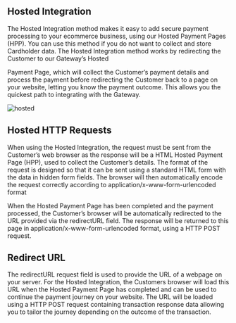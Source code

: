 ## Hosted Integration
The Hosted Integration method makes it easy to add secure payment processing to your ecommerce business, using our Hosted Payment Pages (HPP). You can use this method if you do
not want to collect and store Cardholder data.
The Hosted Integration method works by redirecting the Customer to our Gateway’s Hosted

Payment Page, which will collect the Customer’s payment details and process the payment before
redirecting the Customer back to a page on your website, letting you know the payment outcome.
This allows you the quickest path to integrating with the Gateway.

![hosted](https://github.com/Pixxles/PixxlesGatewayIntegrationGuide/assets/72015387/21159ee6-fe06-4fe3-9e38-d0427c3b0cbe)


## Hosted HTTP Requests
When using the Hosted Integration, the request must be sent from the Customer’s web browser as
the response will be a HTML Hosted Payment Page (HPP), used to collect the Customer’s details.
The format of the request is designed so that it can be sent using a standard HTML form with the
data in hidden form fields. The browser will then automatically encode the request correctly
according to application/x-www-form-urlencoded format

When the Hosted Payment Page has been completed and the payment processed, the
Customer’s browser will be automatically redirected to the URL provided via the redirectURL
field. The response will be returned to this page in application/x-www-form-urlencoded
format, using a HTTP POST request.


## Redirect URL
The redirectURL request field is used to provide the URL of a webpage on your server.
For the Hosted Integration, the Customers browser will load this URL when the Hosted Payment
Page has completed and can be used to continue the payment journey on your website. The URL
will be loaded using a HTTP POST request containing transaction response data allowing you to
tailor the journey depending on the outcome of the transaction.

